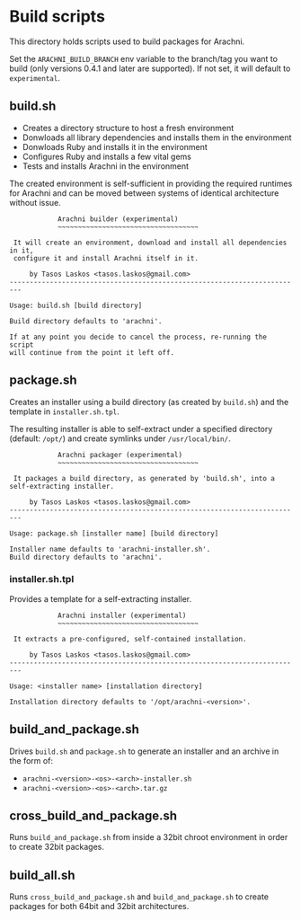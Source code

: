 # Build scripts

This directory holds scripts used to build packages for Arachni.

Set the ```ARACHNI_BUILD_BRANCH``` env variable to the branch/tag you
want to build (only versions 0.4.1 and later are supported).
If not set, it will default to ```experimental```.

## build.sh

* Creates a directory structure to host a fresh environment
* Donwloads all library dependencies and installs them in the environment
* Donwloads Ruby and installs it in the environment
* Configures Ruby and installs a few vital gems
* Tests and installs Arachni in the environment

The created environment is self-sufficient in providing the required runtimes
for Arachni and can be moved between systems of identical architecture without issue.

```
            Arachni builder (experimental)
            ~~~~~~~~~~~~~~~~~~~~~~~~~~~~~~~~~~~

 It will create an environment, download and install all dependencies in it,
 configure it and install Arachni itself in it.

     by Tasos Laskos <tasos.laskos@gmail.com>
-------------------------------------------------------------------------

Usage: build.sh [build directory]

Build directory defaults to 'arachni'.

If at any point you decide to cancel the process, re-running the script
will continue from the point it left off.
```

## package.sh

Creates an installer using a build directory (as created by ```build.sh```) and
the template in ```installer.sh.tpl```.

The resulting installer is able to self-extract under a specified directory
(default: ```/opt/```) and create symlinks under ```/usr/local/bin/```.

```
            Arachni packager (experimental)
            ~~~~~~~~~~~~~~~~~~~~~~~~~~~~~~~~~~~

 It packages a build directory, as generated by 'build.sh', into a self-extracting installer.

     by Tasos Laskos <tasos.laskos@gmail.com>
-------------------------------------------------------------------------

Usage: package.sh [installer name] [build directory]

Installer name defaults to 'arachni-installer.sh'.
Build directory defaults to 'arachni'.
```

### installer.sh.tpl

Provides a template for a self-extracting installer.

```
            Arachni installer (experimental)
            ~~~~~~~~~~~~~~~~~~~~~~~~~~~~~~~~~~~

 It extracts a pre-configured, self-contained installation.

     by Tasos Laskos <tasos.laskos@gmail.com>
-------------------------------------------------------------------------

Usage: <installer name> [installation directory]

Installation directory defaults to '/opt/arachni-<version>'.
```

## build_and_package.sh

Drives ```build.sh``` and ```package.sh``` to generate an installer and an archive in the form of:

* ```arachni-<version>-<os>-<arch>-installer.sh```
* ```arachni-<version>-<os>-<arch>.tar.gz```

## cross_build_and_package.sh

Runs ```build_and_package.sh``` from inside a 32bit chroot environment in order
to create 32bit packages.

## build_all.sh

Runs ```cross_build_and_package.sh``` and ```build_and_package.sh``` to create packages
for both 64bit and 32bit architectures.

